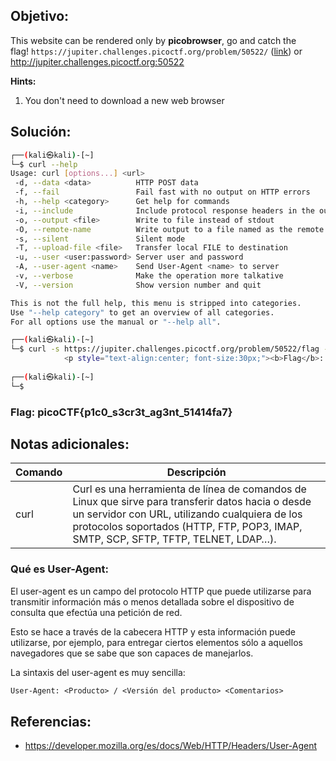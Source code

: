 ## Objetivo:
This website can be rendered only by **picobrowser**, go and catch the flag! `https://jupiter.challenges.picoctf.org/problem/50522/` ([link](https://jupiter.challenges.picoctf.org/problem/50522/)) or http://jupiter.challenges.picoctf.org:50522

**Hints:**
1. You don't need to download a new web browser

## Solución:

```bash
┌──(kali㉿kali)-[~]
└─$ curl --help                                                                                   
Usage: curl [options...] <url>
 -d, --data <data>          HTTP POST data
 -f, --fail                 Fail fast with no output on HTTP errors
 -h, --help <category>      Get help for commands
 -i, --include              Include protocol response headers in the output
 -o, --output <file>        Write to file instead of stdout
 -O, --remote-name          Write output to a file named as the remote file
 -s, --silent               Silent mode
 -T, --upload-file <file>   Transfer local FILE to destination
 -u, --user <user:password> Server user and password
 -A, --user-agent <name>    Send User-Agent <name> to server
 -v, --verbose              Make the operation more talkative
 -V, --version              Show version number and quit

This is not the full help, this menu is stripped into categories.
Use "--help category" to get an overview of all categories.
For all options use the manual or "--help all".

┌──(kali㉿kali)-[~]
└─$ curl -s https://jupiter.challenges.picoctf.org/problem/50522/flag -A "picobrowser" | grep picoCTF
            <p style="text-align:center; font-size:30px;"><b>Flag</b>: <code>picoCTF{p1c0_s3cr3t_ag3nt_51414fa7}</code></p>
                                                                                                                                                                             
┌──(kali㉿kali)-[~]
└─$
```

### Flag: picoCTF{p1c0_s3cr3t_ag3nt_51414fa7}

## Notas adicionales:
| Comando | Descripción |
| --- | --- |
| curl | Curl es una herramienta de línea de comandos de Linux que sirve para transferir datos hacia o desde un servidor con URL, utilizando cualquiera de los protocolos soportados (HTTP, FTP, POP3, IMAP, SMTP, SCP, SFTP, TFTP, TELNET, LDAP…). |

### Qué es User-Agent:
El user-agent es un campo del protocolo HTTP que puede utilizarse para transmitir información más o menos detallada sobre el dispositivo de consulta que efectúa una petición de red.

Esto se hace a través de la cabecera HTTP y esta información puede utilizarse, por ejemplo, para entregar ciertos elementos sólo a aquellos navegadores que se sabe que son capaces de manejarlos.

La sintaxis del user-agent es muy sencilla:

```txt
User-Agent: <Producto> / <Versión del producto> <Comentarios>
```

## Referencias:
- https://developer.mozilla.org/es/docs/Web/HTTP/Headers/User-Agent